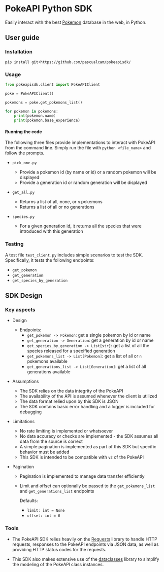 # PokeAPI Python SDK

Easily interact with the best [Pokemon](https://pokeapi.co/) database in the web, in Python. 

## User guide

### Installation

`pip install git+https://github.com/pascualcam/pokeapisdk/`

### Usage

```python
from pokeapisdk.client import PokeAPIClient

poke = PokeAPIClient()

pokemons = poke.get_pokemons_list()

for pokemon in pokemons:
    print(pokemon.name)
    print(pokemon.base_experience)

```

#### Running the code

The following three files provide implementations to interact with PokeAPI from the command line. Simply run the file with `python <file_name>` and follow the prompts.

- `pick_one.py`
    - Provide a pokemon id (by name or id) or a random pokemon will be displayed
    - Provide a generation id or random generation will be displayed

- `get_all.py`
    - Returns a list of all, none, or `n` pokemons
    - Returns a list of all or no generations

- `species.py`
    - For a given generation id, it returns all the species that were introduced with this generation

### Testing

A test file `test_client.py` includes simple scenarios to test the SDK. Specifically, it tests the following endpoints:

- `get_pokemon`
- `get_generation`
- `get_species_by_generation`

## SDK Design

### Key aspects

- Design

    - Endpoints:
        - `get_pokemon -> Pokemon`: get a single pokemon by id or name
        - `get_generation -> Generation`: get a generation by id or name
        - `get_species_by_generation -> List[str]`: get a list of all the species released for a specified generation
        - `get_pokemons_list -> List[Pokemon]`: get a list of all or `n` pokemons available
        - `get_generations_list -> List[Generation]`: get a list of all generations available

- Assumptions

    - The SDK relies on the data integrity of the PokeAPI
    - The availability of the API is assumed whenever the client is utilized
    - The data format relied upon by this SDK is JSON
    - The SDK contains basic error handling and a logger is included for debugging

- Limitations

    - No rate limiting is implemented or whatsoever
    - No data accuracy or checks are implemented - the SDK assumes all data from the source is correct
    - A simple pagination is implemented as part of this SDK but specific behavior must be added
    - This SDK is intended to be compatible with `v2` of the PokeAPI

- Pagination

    - Pagination is implemented to manage data transfer efficiently
    - Limit and offset can optionally be passed to the `get_pokemons_list` and `get_generations_list` endpoints
    
        Defaults:
        - `limit: int = None`
        - `offset: int = 0`

### Tools

- The PokeAPI SDK relies heavily on the [Requests](https://pypi.org/project/requests/) library to handle HTTP requests, responses to the PokeAPI endpoints via JSON data, as well as providing HTTP status codes for the requests. 

- This SDK also makes extensive use of the [dataclasses](https://docs.python.org/3/library/dataclasses.html) library to simplify the modeling of the PokeAPI class instances.
